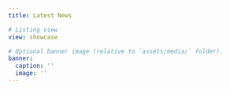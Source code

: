 ```yaml
---
title: Latest News

# Listing view
view: showcase

# Optional banner image (relative to `assets/media/` folder).
banner:
  caption: ''
  image: ''
---
```

